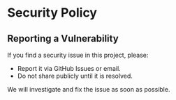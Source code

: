 # Security Policy

## Reporting a Vulnerability
If you find a security issue in this project, please:
- Report it via GitHub Issues or email.
- Do not share publicly until it is resolved.

We will investigate and fix the issue as soon as possible.
